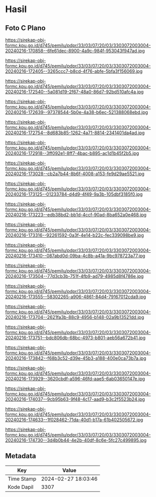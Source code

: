# Hasil

## Foto C Plano

https://sirekap-obj-formc.kpu.go.id/d745/pemilu/pdpr/33/03/07/20/03/3303072003004-20240216-170858--6fe61dec-8900-4a9c-984f-953043f947ad.jpg

https://sirekap-obj-formc.kpu.go.id/d745/pemilu/pdpr/33/03/07/20/03/3303072003004-20240216-172405--3265ccc7-b8cd-4f76-abfe-5bfa3f156069.jpg

https://sirekap-obj-formc.kpu.go.id/d745/pemilu/pdpr/33/03/07/20/03/3303072003004-20240216-172540--5a081d19-2f67-48a0-86d7-92bd510afc4a.jpg

https://sirekap-obj-formc.kpu.go.id/d745/pemilu/pdpr/33/03/07/20/03/3303072003004-20240216-172639--97378544-5b0e-4a38-b6ec-521388068ebd.jpg

https://sirekap-obj-formc.kpu.go.id/d745/pemilu/pdpr/33/03/07/20/03/3303072003004-20240216-172754--8d683b85-1262-4a71-8814-2341401da4ad.jpg

https://sirekap-obj-formc.kpu.go.id/d745/pemilu/pdpr/33/03/07/20/03/3303072003004-20240216-172918--3ff092e1-8ff7-4bac-b895-ac1d1b45f2b5.jpg

https://sirekap-obj-formc.kpu.go.id/d745/pemilu/pdpr/33/03/07/20/03/3303072003004-20240216-173028--cb2a7b44-8b6f-4008-a153-fe9d29ae5521.jpg

https://sirekap-obj-formc.kpu.go.id/d745/pemilu/pdpr/33/03/07/20/03/3303072003004-20240216-173125--01233784-d4d9-4f49-9a3b-105dbf3185f0.jpg

https://sirekap-obj-formc.kpu.go.id/d745/pemilu/pdpr/33/03/07/20/03/3303072003004-20240216-173223--edb38bd2-bb1d-4ccf-90ad-8ba652a0e468.jpg

https://sirekap-obj-formc.kpu.go.id/d745/pemilu/pdpr/33/03/07/20/03/3303072003004-20240216-173316--92261592-0a3f-4e14-b22c-fec339098be9.jpg

https://sirekap-obj-formc.kpu.go.id/d745/pemilu/pdpr/33/03/07/20/03/3303072003004-20240216-173410--087abd0d-09ba-4c8b-a41a-9bc978723a77.jpg

https://sirekap-obj-formc.kpu.go.id/d745/pemilu/pdpr/33/03/07/20/03/3303072003004-20240216-173504--77d3cb3b-751f-4fb9-ad79-4985d8f4786e.jpg

https://sirekap-obj-formc.kpu.go.id/d745/pemilu/pdpr/33/03/07/20/03/3303072003004-20240216-173555--58302265-a906-4861-84d4-79167012cda9.jpg

https://sirekap-obj-formc.kpu.go.id/d745/pemilu/pdpr/33/03/07/20/03/3303072003004-20240216-173704--2621fa3b-88c9-4956-b148-02a9b13521dd.jpg

https://sirekap-obj-formc.kpu.go.id/d745/pemilu/pdpr/33/03/07/20/03/3303072003004-20240216-173751--bdc806db-68bc-4973-b801-aeb56a672b41.jpg

https://sirekap-obj-formc.kpu.go.id/d745/pemilu/pdpr/33/03/07/20/03/3303072003004-20240216-173842--f68b3c52-d39e-45b3-a188-400e0ca73b7a.jpg

https://sirekap-obj-formc.kpu.go.id/d745/pemilu/pdpr/33/03/07/20/03/3303072003004-20240216-173929--3620cbdf-a596-46fd-aae5-6ab03650147e.jpg

https://sirekap-obj-formc.kpu.go.id/d745/pemilu/pdpr/33/03/07/20/03/3303072003004-20240216-174037--9cb95b63-9f48-4c17-aad9-b3c2f5523b24.jpg

https://sirekap-obj-formc.kpu.go.id/d745/pemilu/pdpr/33/03/07/20/03/3303072003004-20240216-174633--1f028462-71da-40d1-b17a-61b402505672.jpg

https://sirekap-obj-formc.kpu.go.id/d745/pemilu/pdpr/33/03/07/20/03/3303072003004-20240216-174730--3d4b0b44-4e2b-40df-8c6e-5fc27c499895.jpg


## Metadata

| Key        | Value               |
| ---------- | ------------------- |
| Time Stamp | 2024-02-27 18:03:46 |
| Kode Dapil | 3307                |




